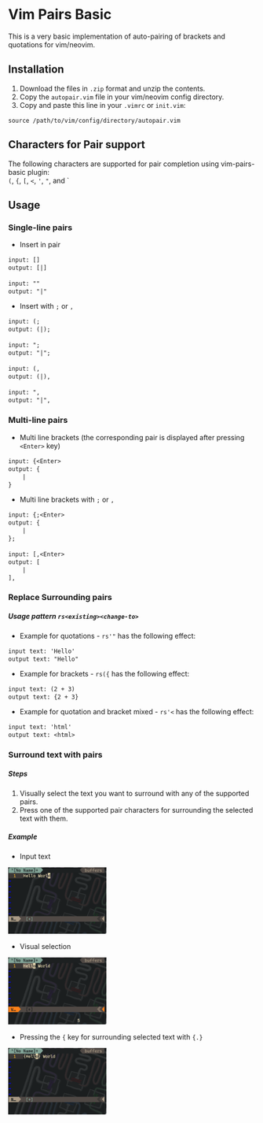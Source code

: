 # Vim Pairs Basic
This is a very basic implementation of auto-pairing of brackets and quotations for vim/neovim.

## Installation
1. Download the files in `.zip` format and unzip the contents.
2. Copy the `autopair.vim` file in your vim/neovim config directory.
3. Copy and paste this line in your `.vimrc` or `init.vim`:
```
source /path/to/vim/config/directory/autopair.vim
```

## Characters for Pair support
The following characters are supported for pair completion using vim-pairs-basic plugin:<br>
`(`, `{`, `[`, `<`, `'`, `"`, and \`

## Usage
### Single-line pairs
- Insert in pair
```
input: []
output: [|]

input: ""
output: "|"
```

- Insert with `;` or `,`
```
input: (;
output: (|);

input: ";
output: "|";

input: (,
output: (|),

input: ",
output: "|",
```

### Multi-line pairs
- Multi line brackets (the corresponding pair is displayed after pressing `<Enter>` key)
```
input: {<Enter>
output: {
	|
}
```

- Multi line brackets with `;` or `,`
```
input: {;<Enter>
output: {
	|
};

input: [,<Enter>
output: [
	|
],
```

### Replace Surrounding pairs
##### Usage pattern `rs<existing><change-to>`
- Example for quotations - `rs'"` has the following effect:
```
input text: 'Hello'
output text: "Hello"
```

- Example for brackets - `rs({` has the following effect:
```
input text: (2 + 3)
output text: {2 + 3}
```

- Example for quotation and bracket mixed - `rs'<` has the following effect:
```
input text: 'html'
output text: <html>
```

### Surround text with pairs
##### Steps
1. Visually select the text you want to surround with any of the supported pairs.
2. Press one of the supported pair characters for surrounding the selected text with them.
##### Example
- Input text
<img src='./images/hw.png' width=200 alt="Input text"/>

- Visual selection
<img src='./images/hw_visual.png' width=200 alt="Visual selected text"/>

- Pressing the `{` key for surrounding selected text with `{.}`
<img src='./images/hw_surrounded.png' width=200 alt="Surrounded text"/>
